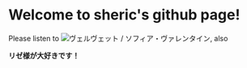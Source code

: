 # Welcome to sheric's github page!
Please listen to ![ヴェルヴェット / ソフィア・ヴァレンタイン](https://youtu.be/8W55wqKvTf4?si=KOr9Dia7ph0blixp), also

**リゼ様が大好きです！**
